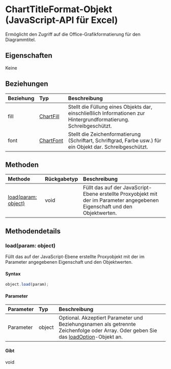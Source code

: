 # ChartTitleFormat-Objekt (JavaScript-API für Excel)

Ermöglicht den Zugriff auf die Office-Grafikformatierung für den Diagrammtitel.

## Eigenschaften

Keine

## Beziehungen
| Beziehung | Typ   |Beschreibung|
|:---------------|:--------|:----------|
|fill|[ChartFill](chartfill.md)|Stellt die Füllung eines Objekts dar, einschließlich Informationen zur Hintergrundformatierung. Schreibgeschützt.|
|font|[ChartFont](chartfont.md)|Stellt die Zeichenformatierung (Schriftart, Schriftgrad, Farbe usw.) für ein Objekt dar. Schreibgeschützt.|

## Methoden

| Methode           | Rückgabetyp    |Beschreibung|
|:---------------|:--------|:----------|
|[load(param: object)](#loadparam-object)|void|Füllt das auf der JavaScript-Ebene erstellte Proxyobjekt mit der im Parameter angegebenen Eigenschaft und den Objektwerten.|

## Methodendetails


### load(param: object)
Füllt das auf der JavaScript-Ebene erstellte Proxyobjekt mit der im Parameter angegebenen Eigenschaft und den Objektwerten.

#### Syntax
```js
object.load(param);
```

#### Parameter
| Parameter    | Typ   |Beschreibung|
|:---------------|:--------|:----------|
|Parameter|object|Optional. Akzeptiert Parameter und Beziehungsnamen als getrennte Zeichenfolge oder Array. Oder geben Sie das [loadOption](loadoption.md)-Objekt an.|

#### Gibt 
void
